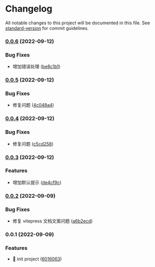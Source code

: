 # Changelog

All notable changes to this project will be documented in this file. See [standard-version](https://github.com/conventional-changelog/standard-version) for commit guidelines.

### [0.0.6](https://github.com/Binbiubiubiu/whiskey/compare/v0.0.5...v0.0.6) (2022-09-12)

### Bug Fixes

- 增加错误处理 ([be8c1b1](https://github.com/Binbiubiubiu/whiskey/commit/be8c1b1db7df3f2dcb29cb11714ddffa73ba2127))

### [0.0.5](https://github.com/Binbiubiubiu/whiskey/compare/v0.0.4...v0.0.5) (2022-09-12)

### Bug Fixes

- 修复问题 ([4c048a4](https://github.com/Binbiubiubiu/whiskey/commit/4c048a4bf56a6cc6856a5366d97a2c6e1e1901a6))

### [0.0.4](https://github.com/Binbiubiubiu/whiskey/compare/v0.0.3...v0.0.4) (2022-09-12)

### Bug Fixes

- 修复问题 ([c5cd258](https://github.com/Binbiubiubiu/whiskey/commit/c5cd2588233aa137280ac96472c84c1216e25780))

### [0.0.3](https://github.com/Binbiubiubiu/whiskey/compare/v0.0.2...v0.0.3) (2022-09-12)

### Features

- 增加默认提示 ([de4cf9c](https://github.com/Binbiubiubiu/whiskey/commit/de4cf9c7b62ff368b18e6ac51702986a9fd9d5d2))

### [0.0.2](https://github.com/Binbiubiubiu/whiskey/compare/v0.0.1...v0.0.2) (2022-09-09)

### Bug Fixes

- 修复 vitepress 文档文案问题 ([a6b2ecd](https://github.com/Binbiubiubiu/whiskey/commit/a6b2ecdb78c3826404587055a3d90bc621fd5360))

### 0.0.1 (2022-09-09)

### Features

- :tada: init project ([6016063](https://github.com/Binbiubiubiu/whiskey/commit/60160637becbb7d26e228569f32b5cd1bf301246))
